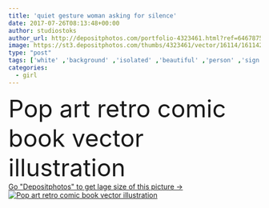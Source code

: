 ```yaml
---
title: 'quiet gesture woman asking for silence'
date: 2017-07-26T08:13:48+00:00
author: studiostoks
author_url: http://depositphotos.com/portfolio-4323461.html?ref=64678756
image: https://st3.depositphotos.com/thumbs/4323461/vector/16114/161142002/api_thumb_450.jpg?forcejpeg=true
type: "post"
tags: ['white' ,'background' ,'isolated' ,'beautiful' ,'person' ,'sign' ,'one' ,'girl' ,'female' ,'young' ,'people' ,'women' ,'beauty' ,'portrait' ,'caucasian' ,'mouth' ,'face' ,'cut' ,'style' ,'hand' ,'fashion' ,'calm' ,'quiet' ,'expression' ,'pretty' ,'hold' ,'woman' ,'finger' ,'arm' ,'secret' ,'noise' ,'attractive' ,'silence' ,'forefinger' ,'gesture' ,'Gesturing' ,'showing' ,'lip' ,'keep' ,'Mute' ,'ask' ,'secrecy' ,'gossip' ,'quit' ,'silent' ,'rumor' ,'shh' ,'hush' ,'hearsay' ]
categories: 
  - girl
---
```

<div aling="center">
            <font size="60"> Pop art retro comic book vector illustration</font>   
</div>
<div>
    <a href='https://depositphotos.com/161142002/stock-illustration-quiet-gesture-woman-asking-for.html?ref=64678756' target=_blank > Go "Depositphotos" to get lage size of this picture ->
        <img href='https://depositphotos.com/161142002/stock-illustration-quiet-gesture-woman-asking-for.html?ref=64678756' src='https://st3.depositphotos.com/4323461/16114/v/950/depositphotos_161142002-stock-illustration-quiet-gesture-woman-asking-for.jpg?forcejpeg=true' alt='Pop art retro comic book vector illustration' >
    </a>
</div>
